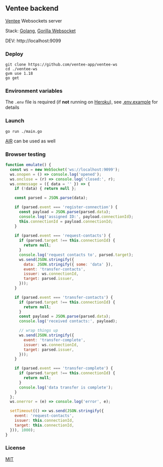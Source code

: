 ## Ventee backend

[Ventee](https://github.com/ventee-app/ventee-mobile) Websockets server

Stack: [Golang](https://go.dev), [Gorilla Websocket](https://github.com/gorilla/websocket)

DEV: http://localhost:9099

### Deploy

```shell script
git clone https://github.com/ventee-app/ventee-ws
cd ./ventee-ws
gvm use 1.18
go get
```

### Environment variables

The `.env` file is required (if **not** running on [Heroku](https://www.heroku.com)), see [.env.example](./.env.example) for details

### Launch

```shell script
go run ./main.go
```

[AIR](https://github.com/cosmtrek/air) can be used as well

### Browser testing

```javascript
function emulate() {
  const ws = new WebSocket('ws://localhost:9099');
  ws.onopen = () => console.log('opened');
  ws.onclose = (r) => console.log('closed:', r);
  ws.onmessage = ({ data = '' }) => {
    if (!data) { return null };

    const parsed = JSON.parse(data);

    if (parsed.event === 'register-connection') {
      const payload = JSON.parse(parsed.data);
      console.log('assigned ID:', payload.connectionId);
      this.connectionId = payload.connectionId;
    }
    
    if (parsed.event === 'request-contacts') {
      if (parsed.target !== this.connectionId) {
        return null;
      }
      console.log('request contacts to', parsed.target);
      ws.send(JSON.stringify({
        data: JSON.stringify({ some: 'data' }),
        event: 'transfer-contacts',
        issuer: ws.connectionId,
        target: parsed.issuer,
      }));
    }

    if (parsed.event === 'transfer-contacts') {
      if (parsed.target !== this.connectionId) {
        return null;
      }
      const payload = JSON.parse(parsed.data);
      console.log('received contacts:', payload);

      // wrap things up
      ws.send(JSON.stringify({
        event: 'transfer-complete',
        issuer: ws.connectionId,
        target: parsed.issuer,
      }));
    }

    if (parsed.event === 'transfer-complete') {
      if (parsed.target !== this.connectionId) {
        return null;
      }
      console.log('data transfer is complete');
    }
  };
  ws.onerror = (e) => console.log('error', e);

  setTimeout(() => ws.send(JSON.stringify({
    event: 'request-contacts',
    issuer: this.connectionId,
    target: this.connectionId,
  })), 1000);
}
```

### License

[MIT](./LICENSE.md)
